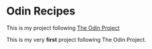 # Odin Recipes
This is my project following [The Odin Project](https://www.theodinproject.com/lessons/foundations-recipes)

This is my very **first** project following The Odin Project.
